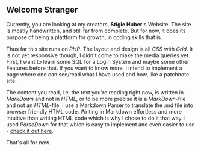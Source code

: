 Welcome Stranger
----------------

Currently, you are looking at my creators, **Stigie Huber**'s Website. The site 
is mostly handwritten, and still far from complete. But for now, it does its purpose
of being a plattform for growth, in coding skills that is. 

Thus far this site runs on *PHP*. The layout and design is all *CSS* with *Grid*. 
It is not yet responsive though, I didn't come to make the media queries yet. First,
I want to learn some SQL for a Login System and maybe some other Features before 
that. If you want to know more, I intend to implement a page where one can see/read 
what I have used and how, like a patchnote site. 

The content you read, i.e. the text you're reading right now, is written in *MarkDown*
and not in *HTML*, or to be more precise it is a *MarkDown*-file and not an *HTML*-file.
I use a Markdown Parser to translate the .md file into browser friendly HTML code.
Writing in Markdown effortless and more intuitive than writing HTML code which is
why I chose to do it that way. I used *ParseDown* for that which is easy to implement
and even easier to use - [check it out here][1].

That's all for now.

[1]: https://parsedown.org/